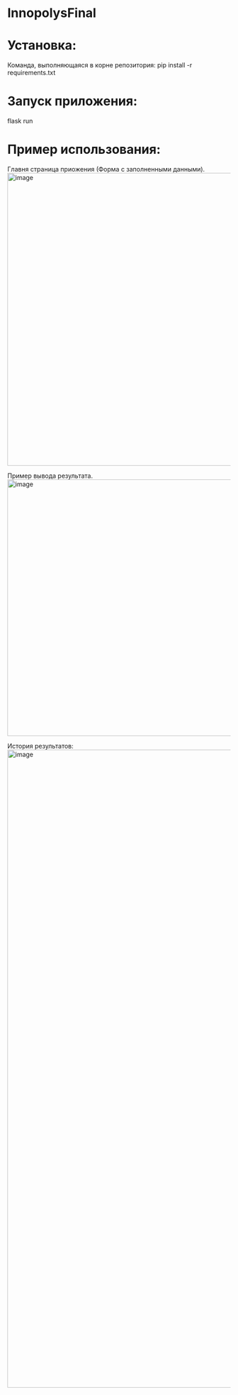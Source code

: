 # InnopolysFinal

# Установка:

Команда, выполняющаяся в корне репозитория: pip install -r requirements.txt

# Запуск приложения:

flask run

# Пример использования:

Главня страница приожения (Форма с заполненными данными).
<img width="661" alt="image" src="https://github.com/AlexeyKlimov-git/Innopolis-ML-course/assets/59765489/6405a837-551d-448c-9294-23a062eb72cf">


Пример вывода результата.
<img width="579" alt="image" src="https://github.com/AlexeyKlimov-git/Innopolis-ML-course/assets/59765489/eb35b715-8426-4b1f-8e8d-ba1f75e099e4">

История результатов:
<img width="1440" alt="image" src="https://github.com/AlexeyKlimov-git/Innopolis-ML-course/assets/59765489/e88b412e-aa82-48e4-87a1-80628380bcd4">
